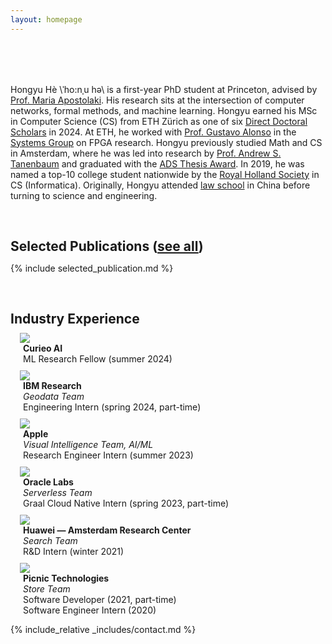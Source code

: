 ```yaml
---
layout: homepage
---
```


<h1 id="about-me"></h1>

<h2 style="margin: 80px 0px 10px;"></h2>

Hongyu Hè \ˈho:nˌu hə\ is a first-year PhD student at Princeton, advised by [Prof. Maria Apostolaki](https://netsyn.princeton.edu/people/maria-apostolaki). His research sits at the intersection of computer networks, formal methods, and machine learning. Hongyu earned his MSc in Computer Science (CS) from ETH Zürich as one of six [Direct Doctoral Scholars](https://inf.ethz.ch/doctorate/direct-doctorate-computer-science.html) in 2024. At ETH, he worked with [Prof. Gustavo Alonso](https://people.inf.ethz.ch/alonso/) in the [Systems Group](https://systems.ethz.ch/) on FPGA research. Hongyu previously studied Math and CS in Amsterdam, where he was led into research by [Prof. Andrew S. Tanenbaum](https://en.wikipedia.org/wiki/Andrew_S._Tanenbaum) and graduated with the [ADS Thesis Award](https://abs.uva.nl/content/news/2021/07/the-2021-ads-thesis-awards-are-now-open-for-nominations.html). In 2019, he was named a top-10 college student nationwide by the [Royal Holland Society](https://khmw.nl/over_ons/) in CS (Informatica). Originally, Hongyu attended [law school](https://law.tju.edu.cn/English.htm) in China before turning to science and engineering. 

<h2 style="margin: 60px 0px 10px;">Selected Publications (<a href="{{ site.google_scholar }}" target="_blank">see all</a>)</h2>

{% include selected_publication.md %}

<h2 style="margin: 60px 0px 10px;">Industry Experience</h2>

<div class="pub-row">
  <div class="col-sm-3 abbr" style="position: relative;padding-right: 15px;padding-left: 15px;">
    <img src="https://hongyuhe.github.io/assets/images/curieo.jpg" class="company-logo teaser img-fluid z-depth-1">
  </div>
  <div class="col-sm-9" style="position: relative;padding-right: 15px;padding-left: 20px;">
      <div class="title"><b>Curieo AI</b></div>
      <div class="author">ML Research Fellow (summer 2024) </div>
      <!-- <div class="periodical"> -->
      <!-- </div> -->
  </div>
</div>
<div style="margin-top: 10px;"></div>

<div class="pub-row">
  <div class="col-sm-3 abbr" style="position: relative;padding-right: 15px;padding-left: 15px;">
    <img src="https://hongyuhe.github.io/assets/images/ibm_logo.png" class="company-logo teaser img-fluid z-depth-1">
  </div>
  <div class="col-sm-9" style="position: relative;padding-right: 15px;padding-left: 20px;">
      <div class="title"><b>IBM Research</b></div>
      <div class="periodical"><i>Geodata Team</i></div>
      <div class="author">Engineering Intern (spring 2024, part-time)</div>
  </div>
</div>
<div style="margin-top: 10px;"></div>

<div class="pub-row">
  <div class="col-sm-3 abbr" style="position: relative;padding-right: 15px;padding-left: 15px;">
    <img src="https://hongyuhe.github.io/assets/images/apple_logo.png" class="company-logo teaser img-fluid z-depth-1">
  </div>
  <div class="col-sm-9" style="position: relative;padding-right: 15px;padding-left: 20px;">
      <div class="title"><b>Apple</b></div>
      <div class="periodical"><i>Visual Intelligence Team, AI/ML</i></div>
      <div class="author">Research Engineer Intern (summer 2023)</div>
  </div>
</div>
<div style="margin-top: 10px;"></div>

<div class="pub-row">
  <div class="col-sm-3 abbr" style="position: relative;padding-right: 15px;padding-left: 15px;">
    <img src="https://hongyuhe.github.io/assets/images/oracle_logo.jpeg" class="company-logo teaser img-fluid z-depth-1">
  </div>
  <div class="col-sm-9" style="position: relative;padding-right: 15px;padding-left: 20px;">
      <div class="title"><b>Oracle Labs</b></div>
      <div class="periodical"><i>Serverless Team</i></div>
      <div class="author">Graal Cloud Native Intern (spring 2023, part-time)</div>
  </div>
</div>
<div style="margin-top: 10px;"></div>

<div class="pub-row">
  <div class="col-sm-3 abbr" style="position: relative;padding-right: 15px;padding-left: 15px;">
    <img src="https://hongyuhe.github.io/assets/images/huawei_logo.png" class="company-logo teaser img-fluid z-depth-1">
  </div>
  <div class="col-sm-9" style="position: relative;padding-right: 15px;padding-left: 20px;">
      <div class="title"><b>Huawei — Amsterdam Research Center</b></div>
      <div class="periodical"><i>Search Team</i></div>
      <div class="author">R&D Intern (winter 2021)</div>
  </div>
</div>
<div style="margin-top: 10px;"></div>

<div class="pub-row">
  <div class="col-sm-3 abbr" style="position: relative;padding-right: 15px;padding-left: 15px;">
    <img src="https://hongyuhe.github.io/assets/images/picnic_logo.png" class="company-logo teaser img-fluid z-depth-1">
  </div>
  <div class="col-sm-9" style="position: relative;padding-right: 15px;padding-left: 20px;">
      <div class="title"><b>Picnic Technologies</b></div>
      <div class="periodical"><i>Store Team</i></div>
      <div class="author">Software Developer (2021, part-time)</div>
      <div class="author">Software Engineer Intern (2020)</div>
  </div>
</div>



<!-- {% include_relative _includes/news.md %} -->

{% include_relative _includes/contact.md %}

